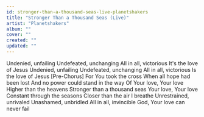 ```yaml
---
id: stronger-than-a-thousand-seas-live-planetshakers
title: "Stronger Than a Thousand Seas (Live)"
artist: "Planetshakers"
album: ""
cover: ""
created: ""
updated: ""
---
```


Undenied, unfailing
Undefeated, unchanging
All in all, victorious
It's the love of Jesus
Undenied, unfailing
Undefeated, unchanging
All in all, victorious
Is the love of Jesus
[Pre-Chorus]
For You took the cross
When all hope had been lost
And no power could stand in the way
Of Your love, Your love
Higher than the heavens
Stronger than a thousand seas
Your love, Your love
Constant through the seasons
Closer than the air I breathe
Unrestrained, unrivaled
Unashamed, unbridled
All in all, invincible
God, Your love can never fail